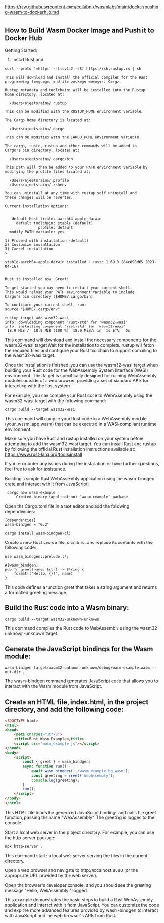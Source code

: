 ##
#
https://raw.githubusercontent.com/collabnix/wasmlabs/main/docker/pushing-wasm-to-dockerhub.md
#
##



## How to Build Wasm Docker Image and Push it to Docker Hub

Getting Started:

1. Install Rust and 

```
curl --proto '=https' --tlsv1.2 -sSf https://sh.rustup.rs | sh
```

```
This will download and install the official compiler for the Rust
programming language, and its package manager, Cargo.

Rustup metadata and toolchains will be installed into the Rustup
home directory, located at:

  /Users/ajeetsraina/.rustup

This can be modified with the RUSTUP_HOME environment variable.

The Cargo home directory is located at:

  /Users/ajeetsraina/.cargo

This can be modified with the CARGO_HOME environment variable.

The cargo, rustc, rustup and other commands will be added to
Cargo's bin directory, located at:

  /Users/ajeetsraina/.cargo/bin

This path will then be added to your PATH environment variable by
modifying the profile files located at:

  /Users/ajeetsraina/.profile
  /Users/ajeetsraina/.zshenv

You can uninstall at any time with rustup self uninstall and
these changes will be reverted.

Current installation options:


   default host triple: aarch64-apple-darwin
     default toolchain: stable (default)
               profile: default
  modify PATH variable: yes

1) Proceed with installation (default)
2) Customize installation
3) Cancel installation
>
```

```
stable-aarch64-apple-darwin installed - rustc 1.69.0 (84c898d65 2023-04-16)


Rust is installed now. Great!

To get started you may need to restart your current shell.
This would reload your PATH environment variable to include
Cargo's bin directory ($HOME/.cargo/bin).

To configure your current shell, run:
source "$HOME/.cargo/env"
```


```
rustup target add wasm32-wasi
info: downloading component 'rust-std' for 'wasm32-wasi'
info: installing component 'rust-std' for 'wasm32-wasi'
 18.9 MiB /  18.9 MiB (100 %)  18.9 MiB/s in  1s ETA:  0s
```

This command will download and install the necessary components for the wasm32-wasi target.Wait for the installation to complete. rustup will fetch the required files and configure your Rust toolchain to support compiling to the wasm32-wasi target.

Once the installation is finished, you can use the wasm32-wasi target when building your Rust code for the WebAssembly System Interface (WASI) environment. This target is specifically designed for running WebAssembly modules outside of a web browser, providing a set of standard APIs for interacting with the host system.

For example, you can compile your Rust code to WebAssembly using the wasm32-wasi target with the following command:

```
cargo build --target wasm32-wasi
```

This command will compile your Rust code to a WebAssembly module (your_wasm_app.wasm) that can be executed in a WASI-compliant runtime environment.

Make sure you have Rust and rustup installed on your system before attempting to add the wasm32-wasi target. You can install Rust and rustup by following the official Rust installation instructions available at: https://www.rust-lang.org/tools/install

If you encounter any issues during the installation or have further questions, feel free to ask for assistance.


Building a simple Rust WebAssembly application using the wasm-bindgen crate and interact with it from JavaScript:


```
 cargo new wasm-example
     Created binary (application) `wasm-example` package
```

Open the Cargo.toml file in a text editor and add the following dependencies:

```
[dependencies]
wasm-bindgen = "0.2"
```


```
cargo install wasm-bindgen-cli
```

Create a new Rust source file, src/lib.rs, and replace its contents with the following code:

```
use wasm_bindgen::prelude::*;

#[wasm_bindgen]
pub fn greet(name: &str) -> String {
    format!("Hello, {}!", name)
}
```

This code defines a function greet that takes a string argument and returns a formatted greeting message.

## Build the Rust code into a Wasm binary:

```
cargo build --target wasm32-unknown-unknown
```

This command compiles the Rust code to WebAssembly using the wasm32-unknown-unknown target.

## Generate the JavaScript bindings for the Wasm module:

```
wasm-bindgen target/wasm32-unknown-unknown/debug/wasm-example.wasm --out-dir .
```

The wasm-bindgen command generates JavaScript code that allows you to interact with the Wasm module from JavaScript.

## Create an HTML file, index.html, in the project directory, and add the following code:

```html
<!DOCTYPE html>
<html>
<head>
    <meta charset="utf-8">
    <title>Rust Wasm Example</title>
    <script src="wasm_example.js"></script>
</head>
<body>
    <script>
        const { greet } = wasm_bindgen;
        async function run() {
            await wasm_bindgen('./wasm_example_bg.wasm');
            const greeting = greet('WebAssembly');
            console.log(greeting);
        }
        run();
    </script>
</body>
</html>
```

This HTML file loads the generated JavaScript bindings and calls the greet function, passing the name "WebAssembly". The greeting is logged to the console.

Start a local web server in the project directory. For example, you can use the http-server package:

```
npx http-server .
```

This command starts a local web server serving the files in the current directory.

Open a web browser and navigate to http://localhost:8080 (or the appropriate URL provided by the web server).

Open the browser's developer console, and you should see the greeting message "Hello, WebAssembly!" logged.

This example demonstrates the basic steps to build a Rust WebAssembly application and interact with it from JavaScript. You can customize the code and explore more advanced features provided by wasm-bindgen to interact with JavaScript and the web browser's APIs from Rust.


